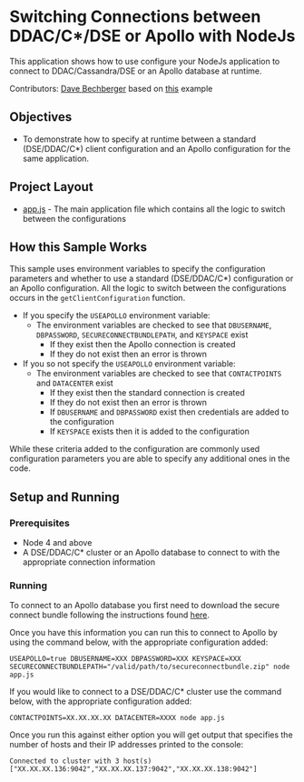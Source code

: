 # Switching Connections between DDAC/C*/DSE or Apollo with NodeJs
This application shows how to use configure your NodeJs application to connect to DDAC/Cassandra/DSE or an Apollo database at runtime.

Contributors: [Dave Bechberger](https://github.com/bechbd) based on [this](https://github.com/datastax/nodejs-driver/blob/master/examples/basic/basic-connect.js) example

## Objectives
* To demonstrate how to specify at runtime between a standard (DSE/DDAC/C*) client configuration and an Apollo configuration for the same application.

## Project Layout
* [app.js](app.js) - The main application file which contains all the logic to switch between the configurations

## How this Sample Works
This sample uses environment variables to specify the configuration parameters and whether to use a standard (DSE/DDAC/C*) configuration or an Apollo configuration.  All the logic to switch between the configurations occurs in the `getClientConfiguration` function.  
* If you specify the `USEAPOLLO` environment variable:
   	* The environment variables are checked to see that `DBUSERNAME`, `DBPASSWORD`, `SECURECONNECTBUNDLEPATH`, and `KEYSPACE` exist
		* If they exist then the Apollo connection is created
		* If they do not exist then an error is thrown
* If you so not specify the `USEAPOLLO` environment variable:
   	* The environment variables are checked to see that `CONTACTPOINTS` and `DATACENTER` exist
		* If they exist then the standard connection is created
		* If they do not exist then an error is thrown
		* If `DBUSERNAME` and `DBPASSWORD` exist then credentials are added to the configuration
		* If `KEYSPACE` exists then it is added to the configuration

While these criteria added to the configuration are commonly used configuration parameters you are able to specify any additional ones in the code.

## Setup and Running

### Prerequisites
* Node 4 and above
* A DSE/DDAC/C* cluster or an Apollo database to connect to with the appropriate connection information

### Running

To connect to an Apollo database you first need to download the secure connect bundle following the instructions found [here](https://docs.datastax.com/en/landing_page/doc/landing_page/cloud.html).

Once you have this information you can run this to connect to Apollo by using the command below, with the appropriate configuration added:

`USEAPOLLO=true DBUSERNAME=XXX DBPASSWORD=XXX KEYSPACE=XXX SECURECONNECTBUNDLEPATH="/valid/path/to/secureconnectbundle.zip" node app.js`

If you would like to connect to a DSE/DDAC/C* cluster use the command below, with the appropriate configuration added:

`CONTACTPOINTS=XX.XX.XX.XX DATACENTER=XXXX node app.js`

Once you run this against either option you will get output that specifies the number of hosts and their IP addresses printed to the console:

```Connected to cluster with 3 host(s) ["XX.XX.XX.136:9042","XX.XX.XX.137:9042","XX.XX.XX.138:9042"]```
